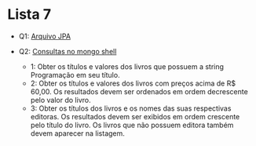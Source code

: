 # Lista 7

- Q1: [Arquivo JPA](/Jpa.md)

- Q2: [Consultas no mongo shell](/query.json)
    - 1: Obter os títulos e valores dos livros que possuem a string Programação em seu título. 
    - 2: Obter os títulos e valores dos livros com preços acima de R$ 60,00. Os resultados devem ser ordenados em ordem decrescente pelo valor do livro. 
    - 3: Obter os títulos dos livros e os nomes das suas respectivas editoras. Os resultados devem ser exibidos em ordem crescente pelo título do livro. Os livros que não possuem editora também devem aparecer na listagem.   


